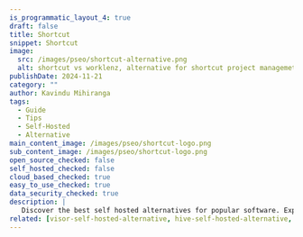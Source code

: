 ```yaml
---
is_programmatic_layout_4: true
draft: false
title: Shortcut
snippet: Shortcut
image:
  src: /images/pseo/shortcut-alternative.png
  alt: shortcut vs worklenz, alternative for shortcut project managemet tool, task management, resource management, productivity, self-hosted
publishDate: 2024-11-21
category: ""
author: Kavindu Mihiranga
tags:
  - Guide
  - Tips
  - Self-Hosted
  - Alternative
main_content_image: /images/pseo/shortcut-logo.png
sub_content_image: /images/pseo/shortcut-logo.png
open_source_checked: false
self_hosted_checked: false
cloud_based_checked: true
easy_to_use_checked: true
data_security_checked: true
description: |
   Discover the best self hosted alternatives for popular software. Explore our comprehensive guides and find the perfect solution for your needs today.
related: [visor-self-hosted-alternative, hive-self-hosted-alternative, notion-self-hosted-alternative, gantt-project-self-hosted-alternative]
---
```

